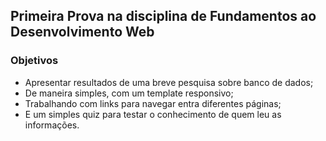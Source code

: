 ## Primeira Prova na disciplina de Fundamentos ao Desenvolvimento Web

### Objetivos
- Apresentar resultados de uma breve pesquisa sobre banco de dados;
- De maneira simples, com um template responsivo;
- Trabalhando com links para navegar entra diferentes páginas;
- E um simples quiz para testar o conhecimento de quem leu as informações.
